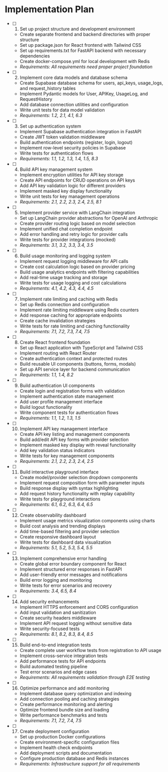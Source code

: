 # Implementation Plan

- [ ] 1. Set up project structure and development environment

  - Create separate frontend and backend directories with proper structure
  - Set up package.json for React frontend with Tailwind CSS
  - Set up requirements.txt for FastAPI backend with necessary dependencies
  - Create docker-compose.yml for local development with Redis
  - _Requirements: All requirements need proper project foundation_

- [ ] 2. Implement core data models and database schema

  - Create Supabase database schema for users, api_keys, usage_logs, and request_history tables
  - Implement Pydantic models for User, APIKey, UsageLog, and RequestHistory
  - Add database connection utilities and configuration
  - Write unit tests for data model validation
  - _Requirements: 1.2, 2.1, 4.1, 6.3_

- [ ] 3. Set up authentication system

  - Implement Supabase authentication integration in FastAPI
  - Create JWT token validation middleware
  - Build authentication endpoints (register, login, logout)
  - Implement row-level security policies in Supabase
  - Write tests for authentication flows
  - _Requirements: 1.1, 1.2, 1.3, 1.4, 1.5, 8.3_

- [ ] 4. Build API key management system

  - Implement encryption utilities for API key storage
  - Create API endpoints for CRUD operations on API keys
  - Add API key validation logic for different providers
  - Implement masked key display functionality
  - Write unit tests for key management operations
  - _Requirements: 2.1, 2.2, 2.3, 2.4, 2.5, 8.1_

- [ ] 5. Implement provider service with LangChain integration

  - Set up LangChain provider abstractions for OpenAI and Anthropic
  - Create provider routing logic based on model selection
  - Implement unified chat completion endpoint
  - Add error handling and retry logic for provider calls
  - Write tests for provider integrations (mocked)
  - _Requirements: 3.1, 3.2, 3.3, 3.4, 3.5_

- [ ] 6. Build usage monitoring and logging system

  - Implement request logging middleware for API calls
  - Create cost calculation logic based on provider pricing
  - Build usage analytics endpoints with filtering capabilities
  - Add real-time usage tracking and storage
  - Write tests for usage logging and cost calculations
  - _Requirements: 4.1, 4.2, 4.3, 4.4, 4.5_

- [ ] 7. Implement rate limiting and caching with Redis

  - Set up Redis connection and configuration
  - Implement rate limiting middleware using Redis counters
  - Add response caching for appropriate endpoints
  - Create cache invalidation strategies
  - Write tests for rate limiting and caching functionality
  - _Requirements: 7.1, 7.2, 7.3, 7.4, 7.5_

- [ ] 8. Create React frontend foundation

  - Set up React application with TypeScript and Tailwind CSS
  - Implement routing with React Router
  - Create authentication context and protected routes
  - Build reusable UI components (buttons, forms, modals)
  - Set up API service layer for backend communication
  - _Requirements: 1.1, 1.4, 8.2_

- [ ] 9. Build authentication UI components

  - Create login and registration forms with validation
  - Implement authentication state management
  - Add user profile management interface
  - Build logout functionality
  - Write component tests for authentication flows
  - _Requirements: 1.1, 1.2, 1.3, 1.5_

- [ ] 10. Implement API key management interface

  - Create API key listing and management components
  - Build add/edit API key forms with provider selection
  - Implement masked key display with reveal functionality
  - Add key validation status indicators
  - Write tests for key management components
  - _Requirements: 2.1, 2.2, 2.3, 2.4, 2.5_

- [ ] 11. Build interactive playground interface

  - Create model/provider selection dropdown components
  - Implement request composition form with parameter inputs
  - Build response display with syntax highlighting
  - Add request history functionality with replay capability
  - Write tests for playground interactions
  - _Requirements: 6.1, 6.2, 6.3, 6.4, 6.5_

- [ ] 12. Create observability dashboard

  - Implement usage metrics visualization components using charts
  - Build cost analysis and trending displays
  - Add time-based filtering and provider selection
  - Create responsive dashboard layout
  - Write tests for dashboard data visualization
  - _Requirements: 5.1, 5.2, 5.3, 5.4, 5.5_

- [ ] 13. Implement comprehensive error handling

  - Create global error boundary component for React
  - Implement structured error responses in FastAPI
  - Add user-friendly error messages and notifications
  - Build error logging and monitoring
  - Write tests for error scenarios and recovery
  - _Requirements: 3.4, 6.5, 8.4_

- [ ] 14. Add security enhancements

  - Implement HTTPS enforcement and CORS configuration
  - Add input validation and sanitization
  - Create security headers middleware
  - Implement API request logging without sensitive data
  - Write security-focused tests
  - _Requirements: 8.1, 8.2, 8.3, 8.4, 8.5_

- [ ] 15. Build end-to-end integration tests

  - Create complete user workflow tests from registration to API usage
  - Implement cross-service integration tests
  - Add performance tests for API endpoints
  - Build automated testing pipeline
  - Test error scenarios and edge cases
  - _Requirements: All requirements validation through E2E testing_

- [ ] 16. Optimize performance and add monitoring

  - Implement database query optimization and indexing
  - Add connection pooling and caching strategies
  - Create performance monitoring and alerting
  - Optimize frontend bundle size and loading
  - Write performance benchmarks and tests
  - _Requirements: 7.1, 7.2, 7.4, 7.5_

- [ ] 17. Create deployment configuration
  - Set up production Docker configurations
  - Create environment-specific configuration files
  - Implement health check endpoints
  - Add deployment scripts and documentation
  - Configure production database and Redis instances
  - _Requirements: Infrastructure support for all requirements_

